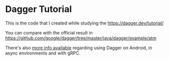 # Dagger Tutorial

This is the code that I created while studying the https://dagger.dev/tutorial/

You can compare with the official result in https://github.com/google/dagger/tree/master/java/dagger/example/atm

There's also [more info available](https://dagger.dev/tutorial/15-conclusion) regarding using Dagger on Android, in async environments and with gRPC.
